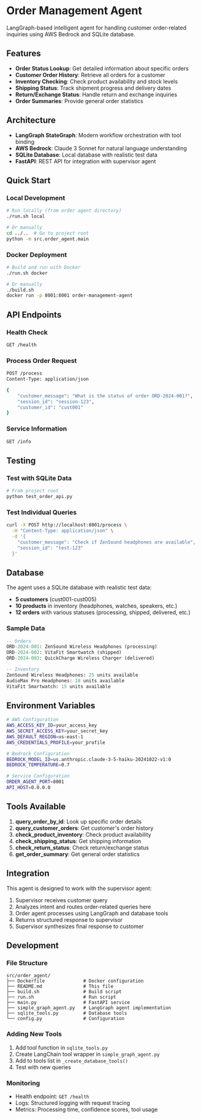 # Order Management Agent

LangGraph-based intelligent agent for handling customer order-related inquiries using AWS Bedrock and SQLite database.

## Features

- **Order Status Lookup**: Get detailed information about specific orders
- **Customer Order History**: Retrieve all orders for a customer
- **Inventory Checking**: Check product availability and stock levels
- **Shipping Status**: Track shipment progress and delivery dates
- **Return/Exchange Status**: Handle return and exchange inquiries
- **Order Summaries**: Provide general order statistics

## Architecture

- **LangGraph StateGraph**: Modern workflow orchestration with tool binding
- **AWS Bedrock**: Claude 3 Sonnet for natural language understanding
- **SQLite Database**: Local database with realistic test data
- **FastAPI**: REST API for integration with supervisor agent

## Quick Start

### Local Development

```bash
# Run locally (from order agent directory)
./run.sh local

# Or manually
cd ../..  # Go to project root
python -m src.order_agent.main
```

### Docker Deployment

```bash
# Build and run with Docker
./run.sh docker

# Or manually
./build.sh
docker run -p 8001:8001 order-management-agent
```

## API Endpoints

### Health Check
```bash
GET /health
```

### Process Order Request
```bash
POST /process
Content-Type: application/json

{
    "customer_message": "What is the status of order ORD-2024-001?",
    "session_id": "session-123",
    "customer_id": "cust001"
}
```

### Service Information
```bash
GET /info
```

## Testing

### Test with SQLite Data

```bash
# From project root
python test_order_api.py
```

### Test Individual Queries

```bash
curl -X POST http://localhost:8001/process \
  -H "Content-Type: application/json" \
  -d '{
    "customer_message": "Check if ZenSound headphones are available",
    "session_id": "test-123"
  }'
```

## Database

The agent uses a SQLite database with realistic test data:

- **5 customers** (cust001-cust005)
- **10 products** in inventory (headphones, watches, speakers, etc.)
- **12 orders** with various statuses (processing, shipped, delivered, etc.)

### Sample Data

```sql
-- Orders
ORD-2024-001: ZenSound Wireless Headphones (processing)
ORD-2024-002: VitaFit Smartwatch (shipped) 
ORD-2024-003: QuickCharge Wireless Charger (delivered)

-- Inventory
ZenSound Wireless Headphones: 25 units available
AudioMax Pro Headphones: 18 units available
VitaFit Smartwatch: 15 units available
```

## Environment Variables

```bash
# AWS Configuration
AWS_ACCESS_KEY_ID=your_access_key
AWS_SECRET_ACCESS_KEY=your_secret_key
AWS_DEFAULT_REGION=us-east-1
AWS_CREDENTIALS_PROFILE=your_profile

# Bedrock Configuration
BEDROCK_MODEL_ID=us.anthropic.claude-3-5-haiku-20241022-v1:0
BEDROCK_TEMPERATURE=0.7

# Service Configuration
ORDER_AGENT_PORT=8001
API_HOST=0.0.0.0
```

## Tools Available

1. **query_order_by_id**: Look up specific order details
2. **query_customer_orders**: Get customer's order history
3. **check_product_inventory**: Check product availability
4. **check_shipping_status**: Get shipping information
5. **check_return_status**: Check return/exchange status
6. **get_order_summary**: Get general order statistics

## Integration

This agent is designed to work with the supervisor agent:

1. Supervisor receives customer query
2. Analyzes intent and routes order-related queries here
3. Order agent processes using LangGraph and database tools
4. Returns structured response to supervisor
5. Supervisor synthesizes final response to customer

## Development

### File Structure

```
src/order_agent/
├── Dockerfile              # Docker configuration
├── README.md               # This file
├── build.sh                # Build script
├── run.sh                  # Run script
├── main.py                 # FastAPI service
├── simple_graph_agent.py   # LangGraph agent implementation
├── sqlite_tools.py         # Database tools
└── config.py               # Configuration
```

### Adding New Tools

1. Add tool function in `sqlite_tools.py`
2. Create LangChain tool wrapper in `simple_graph_agent.py`
3. Add to tools list in `_create_database_tools()`
4. Test with new queries

### Monitoring

- Health endpoint: `GET /health`
- Logs: Structured logging with request tracing
- Metrics: Processing time, confidence scores, tool usage